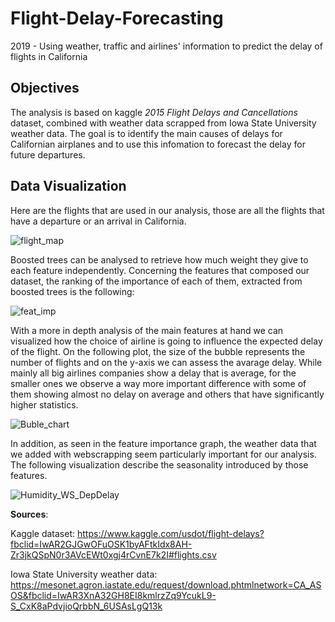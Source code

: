 # Flight-Delay-Forecasting
2019 - Using weather, traffic and airlines' information to predict the delay of flights in California

## Objectives

The analysis is based on kaggle *2015 Flight Delays and Cancellations* dataset, combined with weather data scrapped from Iowa State University weather data. The goal is to identify the main causes of delays for Californian airplanes and to use this infomation to forecast the delay for future departures. 

## Data Visualization

Here are the flights that are used in our analysis, those are all the flights that have a departure or an arrival in California.

![flight_map](https://user-images.githubusercontent.com/38164557/57184669-a3ce2000-6e73-11e9-8b31-eb4002be99f3.PNG)

Boosted trees can be analysed to retrieve how much weight they give to each feature independently. Concerning the features that composed our dataset, the ranking of the importance of each of them, extracted from boosted trees is the following: 

![feat_imp](https://user-images.githubusercontent.com/38164557/57184721-6b7b1180-6e74-11e9-8236-107c1891c93e.PNG)

With a more in depth analysis of the main features at hand we can visualized how the choice of airline is going to influence the expected delay of the flight. On the following plot, the size of the bubble represents the number of flights and on the y-axis we can assess the avarage delay. While mainly all big airlines companies show a delay that is average, for the smaller ones we observe a way more important difference with some of them showing almost no delay on average and others that have significantly higher statistics.

![Buble_chart](https://user-images.githubusercontent.com/38164557/57184710-41295400-6e74-11e9-8288-6addd9ba9ec6.PNG)

In addition, as seen in the feature importance graph, the weather data that we added with webscrapping seem particularly important for our analysis. The following visualization describe the seasonality introduced by those features.

![Humidity_WS_DepDelay](https://user-images.githubusercontent.com/38164557/57184702-1f2fd180-6e74-11e9-804f-fda9221071b8.jpg)




**Sources**:

Kaggle dataset: https://www.kaggle.com/usdot/flight-delays?fbclid=IwAR2GJGwOFuOSK1byAFtkIdx8AH-Zr3jkQSpN0r3AVcEWt0xgj4rCvnE7k2I#flights.csv

Iowa State University weather data: https://mesonet.agron.iastate.edu/request/download.phtmlnetwork=CA_ASOS&fbclid=IwAR3XnA32GH8EI8kmlrzZq9YcukL9-S_CxK8aPdvjioQrbbN_6USAsLgQ13k
